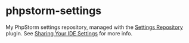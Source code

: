 # phpstorm-settings

My PhpStorm settings repository, managed with the [Settings Repository](https://plugins.jetbrains.com/plugin/7566-settings-repository) plugin. See [Sharing Your IDE Settings](https://www.jetbrains.com/help/phpstorm/2016.3/sharing-your-ide-settings.html) for more info.
